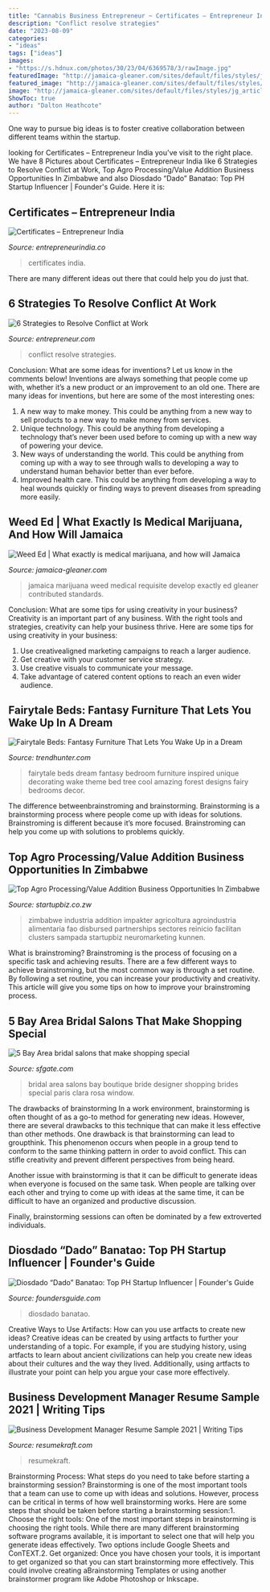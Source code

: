 ```yaml
---
title: "Cannabis Business Entrepreneur ~ Certificates – Entrepreneur India"
description: "Conflict resolve strategies"
date: "2023-08-09"
categories:
- "ideas"
tags: ["ideas"]
images:
- "https://s.hdnux.com/photos/30/23/04/6369578/3/rawImage.jpg"
featuredImage: "http://jamaica-gleaner.com/sites/default/files/styles/jg_article_image/public/media/article_images/2018/10/10/ganja20181015.jpg?itok=JDbJHM49"
featured_image: "http://jamaica-gleaner.com/sites/default/files/styles/jg_article_image/public/media/article_images/2018/10/10/ganja20181015.jpg?itok=JDbJHM49"
image: "http://jamaica-gleaner.com/sites/default/files/styles/jg_article_image/public/media/article_images/2018/10/10/ganja20181015.jpg?itok=JDbJHM49"
ShowToc: true
author: "Dalton Heathcote"
---
```



One way to pursue big ideas is to foster creative collaboration between different teams within the startup.

	

		
looking for Certificates – Entrepreneur India you've visit to the right place. We have 8 Pictures about Certificates – Entrepreneur India like 6 Strategies to Resolve Conflict at Work, Top Agro Processing/Value Addition Business Opportunities In Zimbabwe and also Diosdado “Dado” Banatao: Top PH Startup Influencer | Founder&#039;s Guide. Here it is:
		
    
## Certificates – Entrepreneur India

<img loading=lazy src="https://www.entrepreneurindia.co/DeveloperImage/certificates/Certificates-570035-.jpg" onerror="this.onerror=null;this.src='https://tse1.mm.bing.net/th?id=OIP.wwgfpOw3cEBimMhrK4tc5wHaKq&amp;pid=15.1';" alt="Certificates – Entrepreneur India">

_Source: entrepreneurindia.co_

>certificates india. 

	

There are many different ideas out there that could help you do just that.

    
## 6 Strategies To Resolve Conflict At Work

<img loading=lazy src="https://assets.entrepreneur.com/content/3x2/2000/20171102155700-GettyImages-707439933.jpeg" onerror="this.onerror=null;this.src='https://tse2.mm.bing.net/th?id=OIP.b0LtFcYorFQ5ixPc_5W9HQHaE8&amp;pid=15.1';" alt="6 Strategies to Resolve Conflict at Work">

_Source: entrepreneur.com_

>conflict resolve strategies. 

	

Conclusion: What are some ideas for inventions? Let us know in the comments below!
Inventions are always something that people come up with, whether it’s a new product or an improvement to an old one. There are many ideas for inventions, but here are some of the most interesting ones:
1. A new way to make money. This could be anything from a new way to sell products to a new way to make money from services.
2. Unique technology. This could be anything from developing a technology that’s never been used before to coming up with a new way of powering your device.
3. New ways of understanding the world. This could be anything from coming up with a way to see through walls to developing a way to understand human behavior better than ever before. 
4. Improved health care. This could be anything from developing a way to heal wounds quickly or finding ways to prevent diseases from spreading more easily.

    
## Weed Ed | What Exactly Is Medical Marijuana, And How Will Jamaica

<img loading=lazy src="http://jamaica-gleaner.com/sites/default/files/styles/jg_article_image/public/media/article_images/2018/10/10/ganja20181015.jpg?itok=JDbJHM49" onerror="this.onerror=null;this.src='https://tse4.mm.bing.net/th?id=OIP.cOz9VVQnxZ5aGZBuNmVo1QAAAA&amp;pid=15.1';" alt="Weed Ed | What exactly is medical marijuana, and how will Jamaica">

_Source: jamaica-gleaner.com_

>jamaica marijuana weed medical requisite develop exactly ed gleaner contributed standards. 

	

Conclusion: What are some tips for using creativity in your business?
Creativity is an important part of any business. With the right tools and strategies, creativity can help your business thrive. Here are some tips for using creativity in your business: 
1. Use creativealigned marketing campaigns to reach a larger audience.
2. Get creative with your customer service strategy.
3. Use creative visuals to communicate your message.
4. Take advantage of catered content options to reach an even wider audience.

    
## Fairytale Beds: Fantasy Furniture That Lets You Wake Up In A Dream

<img loading=lazy src="http://cdn.trendhunterstatic.com/thumbs/fairytale-beds-take-a-step-back-from-reality-and-wake-up-in-a-dream.jpeg" onerror="this.onerror=null;this.src='https://tse3.mm.bing.net/th?id=OIP.2HxjGEjAiYBk8KR7CVLuKQAAAA&amp;pid=15.1';" alt="Fairytale Beds: Fantasy Furniture That Lets You Wake Up in a Dream">

_Source: trendhunter.com_

>fairytale beds dream fantasy bedroom furniture inspired unique decorating wake theme bed tree cool amazing forest designs fairy bedrooms decor. 

	

The difference betweenbrainstroming and brainstorming.
Brainstorming is a brainstorming process where people come up with ideas for solutions. Brainstroming is different because it’s more focused. Brainstroming can help you come up with solutions to problems quickly.

    
## Top Agro Processing/Value Addition Business Opportunities In Zimbabwe

<img loading=lazy src="https://i0.wp.com/startupbiz.co.zw/wp-content/uploads/2019/03/Agro-Processing.jpg?fit=1024%2C683&amp;ssl=1" onerror="this.onerror=null;this.src='https://tse3.mm.bing.net/th?id=OIP.rcZPCrD5dpxpzVjH9AfdaQHaE8&amp;pid=15.1';" alt="Top Agro Processing/Value Addition Business Opportunities In Zimbabwe">

_Source: startupbiz.co.zw_

>zimbabwe industria addition impakter agricoltura agroindustria alimentaria fao disbursed partnerships sectores reinicio facilitan clusters sampada startupbiz neuromarketing kunnen. 

	

What is brainstroming? Brainstroming is the process of focusing on a specific task and achieving results. There are a few different ways to achieve brainstroming, but the most common way is through a set routine. By following a set routine, you can increase your productivity and creativity. This article will give you some tips on how to improve your brainstroming process.

    
## 5 Bay Area Bridal Salons That Make Shopping Special

<img loading=lazy src="https://s.hdnux.com/photos/30/23/04/6369578/3/rawImage.jpg" onerror="this.onerror=null;this.src='https://tse2.mm.bing.net/th?id=OIP.YcGbdmPLrjai3UisiRvm1QHaE7&amp;pid=15.1';" alt="5 Bay Area bridal salons that make shopping special">

_Source: sfgate.com_

>bridal area salons bay boutique bride designer shopping brides special paris clara rosa window. 

	

The drawbacks of brainstorming
In a work environment, brainstorming is often thought of as a go-to method for generating new ideas. However, there are several drawbacks to this technique that can make it less effective than other methods.
One drawback is that brainstorming can lead to groupthink. This phenomenon occurs when people in a group tend to conform to the same thinking pattern in order to avoid conflict. This can stifle creativity and prevent different perspectives from being heard.

Another issue with brainstorming is that it can be difficult to generate ideas when everyone is focused on the same task. When people are talking over each other and trying to come up with ideas at the same time, it can be difficult to have an organized and productive discussion.

Finally, brainstorming sessions can often be dominated by a few extroverted individuals.

    
## Diosdado “Dado” Banatao: Top PH Startup Influencer | Founder&#039;s Guide

<img loading=lazy src="https://foundersguide.com/wp-content/uploads/2017/01/13394094_1590584991239731_5543724701016076131_n.jpg" onerror="this.onerror=null;this.src='https://tse3.mm.bing.net/th?id=OIP.uydQAGPmGAOVrxgw8NDYGAHaFj&amp;pid=15.1';" alt="Diosdado “Dado” Banatao: Top PH Startup Influencer | Founder&#039;s Guide">

_Source: foundersguide.com_

>diosdado banatao. 

	

Creative Ways to Use Artifacts: How can you use artfacts to create new ideas?
Creative ideas can be created by using artfacts to further your understanding of a topic. For example, if you are studying history, using artfacts to learn about ancient civilizations can help you create new ideas about their cultures and the way they lived. Additionally, using artfacts to illustrate your point can help you argue your case more effectively.

    
## Business Development Manager Resume Sample 2021 | Writing Tips

<img loading=lazy src="https://resumekraft.com/wp-content/uploads/2021/01/Business-Development-Manager_00001.jpg" onerror="this.onerror=null;this.src='https://tse3.mm.bing.net/th?id=OIP.PCp-h0WrWvqiFxRjHJfCpwHaKe&amp;pid=15.1';" alt="Business Development Manager Resume Sample 2021 | Writing Tips">

_Source: resumekraft.com_

>resumekraft. 

	

Brainstorming Process: What steps do you need to take before starting a brainstorming session?
Brainstorming is one of the most important tools that a team can use to come up with ideas and solutions. However, process can be critical in terms of how well brainstorming works. Here are some steps that should be taken before starting a brainstorming session:1. Choose the right tools: One of the most important steps in brainstorming is choosing the right tools. While there are many different brainstorming software programs available, it is important to select one that will help you generate ideas effectively. Two options include Google Sheets and ConTEXT.2. Get organized: Once you have chosen your tools, it is important to get organized so that you can start brainstorming more effectively. This could involve creating aBrainstorming Templates or using another brainstormer program like Adobe Photoshop or Inkscape.
